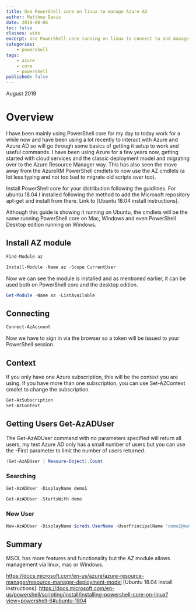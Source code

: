 ```yaml
---
title: Use PowerShell core on linux to manage Azure AD
author: Matthew Davis
date: 2019-08-06
toc: false
classes: wide
excerpt: Use PowerShell core running on linux to connect to and manage Azure AD.
categories:
    - powershell
tags:
    - azure
    - core
    - powershell
published: false
---
```

August 2019

# Overview
I have been mainly using PowerShell core for my day to today work for a while now and have been using a lot recently to interact with Azure and Azure AD so will go through some basics of getting it setup to work and useful commands. I have been using Azure for a few years now, getting started with cloud services and the classic deployment model and migrating over to the Azure Resource Manager way. This has also seen the move away from the AzureRM PowerShell cmdlets to now use the AZ cmdlets (a lot less typing and not too bad to migrate old scripts over too).

Install PowerShell core for your distribution following the guidlines. For ubuntu 18.04 I installed following the method to add the Microsoft repository apt-get and install from there. Link to [Ubuntu 18.04 install instructions].

Although this guide is showing it running on Ubuntu, the cmdlets will be the same running PowerShell core on Mac, Windows and even PowerShell Desktop edition running on Windows.

## Install AZ module

```powershell
Find-Module az

Install-Module -Name az -Scope CurrentUser
```

Now we can see the module is installed and as mentioned earlier, it can be used both on PowerShell core and the desktop edition.

```powershell
Get-Module -Name az -ListAvailable
```

## Connecting

```powershell
Connect-AzAccount
```

Now we have to sign in via the browser so a token will be issued to your PowerShell session.

## Context

If you only have one Azure subscription, this will be the context you are using. If you have more than one subscription, you can use Set-AZContext cmdlet to change the subscription.

```powershell
Get-AzSubscription
Set-AzContext
```


## Getting Users Get-AzADUser

The Get-AzADUser command with no parameters specified will return all users, my test Azure AD only has a small number of users but you can use the -First parameter to limit the number of users returned.

```powershell
(Get-AzADUser | Measure-Object).Count
```

### Searching

```powershell
Get-AzADUser -DisplayName demo1

Get-AzADUser -StartsWith demo
```

### New User

```powershell
New-AzADUser -DisplayName $creds.UserName -UserPrincipalName 'demo2@matthewdavis111.com' -MailNickname $creds.UserName -Password $creds.Password -ForceChangePasswordNextLogin:$false
```

## Summary

MSOL has more features and functionality but the AZ module allows management via linux, mac or Windows.

https://docs.microsoft.com/en-us/azure/azure-resource-manager/resource-manager-deployment-model
[Ubuntu 18.04 install instructions]: https://docs.microsoft.com/en-us/powershell/scripting/install/installing-powershell-core-on-linux?view=powershell-6#ubuntu-1804